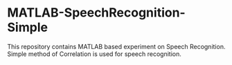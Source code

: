 # MATLAB-SpeechRecognition-Simple
This repository contains MATLAB based experiment on Speech Recognition. Simple method of Correlation is used for speech recognition.
